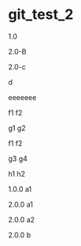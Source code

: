 # git_test_2

1.0


2.0-B

2.0-c

d

eeeeeee

f1
f2

g1
g2

f1
f2

g3
g4

h1
h2

1.0.0 a1

2.0.0 a1

2.0.0 a2

2.0.0 b
